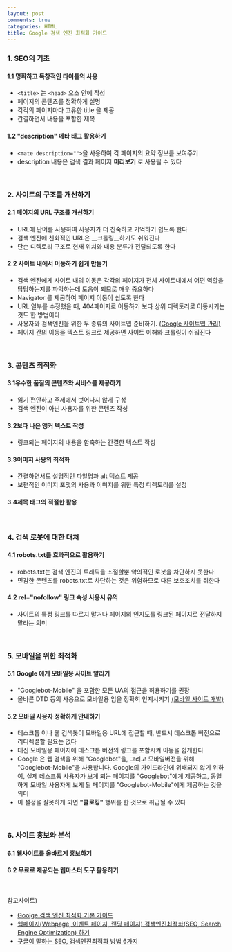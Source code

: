 ```yaml
---
layout: post
comments: true
categories: HTML
title: Google 검색 엔진 최적화 가이드
---
```


### 1. SEO의 기초

#### 1.1 명확하고 독창적인 타이틀의 사용
* `<title>` 는 `<head>` 요소 안에 작성
* 페이지의 콘텐츠를 정확하게 설명
* 각각의 페이지마다 고유한 title 을 제공
* 간결하면서 내용을 포함한 제목

#### 1.2 "description" 메타 태그 활용하기
* `<mate description="">`을 사용하여 각 페이지의 요약 정보를 보여주기
* description 내용은 검색 결과 페이지 __미리보기__ 로 사용될 수 있다

<br>

### 2. 사이트의 구조를 개선하기

#### 2.1 페이지의 URL 구조를 개선하기
* URL에 단어를 사용하여 사용자가 더 친숙하고 기억하기 쉽도록 한다
* 검색 엔진에 친화적인 URL은 __크롤링__하기도 쉬워진다
* 단순 디렉토리 구조로 현재 위치와 내용 분류가 전달되도록 한다

#### 2.2 사이트 내에서 이동하기 쉽게 만들기
* 검색 엔진에게 사이트 내의 이동은 각각의 페이지가 전체 사이트내에서 어떤 역할을 담당하는지를 
파악하는데 도움이 되므로 매우 중요하다
* Navigator 를 제공하여 페이지 이동이 쉽도록 한다
* URL 일부를 수정했을 때, 404페이지로 이동하기 보다 상위 디렉토리로 이동시키는 것도 한 방법이다
* 사용자와 검색엔진을 위한 두 종류의 사이트맵 준비하기. [(Google 사이트맵 관리)](https://support.google.com/webmasters/topic/4581190?hl=ko&ref_topic=4581352)
* 페이지 간의 이동을 텍스트 링크로 제공하면 사이트 이해와 크롤링이 쉬워진다

<br>

### 3. 콘텐츠 최적화

#### 3.1우수한 품질의 콘텐츠와 서비스를 제공하기
* 읽기 편안하고 주제에서 벗어나지 않게 구성
* 검색 엔진이 아닌 사용자를 위한 콘텐츠 작성

#### 3.2보다 나은 앵커 텍스트 작성
* 링크되는 페이지의 내용을 함축하는 간결한 텍스트 작성

#### 3.3이미지 사용의 최적화
* 간결하면서도 설명적인 파일명과 alt 텍스트 제공
* 보편적인 이미지 포맷의 사용과 이미지를 위한 특정 디렉토리를 설정

#### 3.4제목 태그의 적절한 활용

<br>

### 4. 검색 로봇에 대한 대처

#### 4.1 robots.txt를 효과적으로 활용하기
* robots.txt는 검색 엔진의 트래픽을 조절할뿐 악의적인 로봇을 차단하지 못한다
* 민감한 콘텐츠를 robots.txt로 차단하는 것은 위험하므로 다른 보호조치를 취한다

#### 4.2 rel="nofollow" 링크 속성 사용시 유의
* 사이트의 특정 링크를 따르지 말거나 페이지의 인지도를 링크된 페이지로 전달하지 말라는 의미

<br>

### 5. 모바일을 위한 최적화

#### 5.1 Google 에게 모바일용 사이트 알리기
* "Googlebot-Mobile" 을 포함한 모든 UA의 접근을 허용하기를 권장
* 올바른 DTD 등의 사용으로 모바일용 임을 정확히 인지시키기 [(모바일 사이트 개발)](https://support.google.com/webmasters/answer/72462)

#### 5.2 모바일 사용자 정확하게 안내하기
* 데스크톱 이나 웹 검색봇이 모바일용 URL에 접근할 때, 반드시 데스크톱 버전으로 
리디렉셜할 필요는 없다
* 대신 모바일용 페이지에 데스크톱 버전의 링크를 포함시켜 이동을 쉽게한다
* Google 은 웹 검색을 위해 "Googlebot"을, 그리고 모바일버전을 위해 "Googlebot-Mobile"을 사용합니다. Google의
가이드라인에 위배되지 않기 위하여, 실제 데스크톱 사용자가 보게 되는 페이지를 "Googlebot"에게 제공하고, 동일하게
모바일 사용자게 보게 될 페이지를 "Googlebot-Mobile"에게 제공하는 것을 의미
* 이 설정을 잘못하게 되면 __"클로킹"__ 행위를 한 것으로 취급될 수 있다

<br>

### 6. 사이트 홍보와 분석

#### 6.1 웹사이트를 올바르게 홍보하기

#### 6.2 무료로 제공되는 웹마스터 도구 활용하기

<br>

참고사이트)

- [Goolge 검색 엔진 최적화 기본 가이드](https://static.googleusercontent.com/media/www.google.co.kr/ko/kr/intl/ko/webmasters/docs/search-engine-optimization-starter-guide-ko.pdf)
- [웹페이지(Webpage, 이벤트 페이지, 랜딩 페이지) 검색엔진최적화(SEO, Search Engine Optimization) 하기](https://brunch.co.kr/@dreamjkdj/10)
- [구글이 말하는 SEO, 검색엔진최적화 방법 6가지](http://jjambong.com/658)